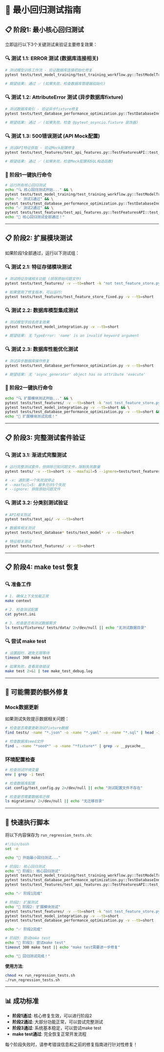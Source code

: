 # 🎯 最小回归测试指南

## 📋 **阶段1: 最小核心回归测试**

立即运行以下3个关键测试来验证主要修复效果：

### 🔍 **测试 1.1: ERROR 测试 (数据库连接相关)**
```bash
# 测试模型训练工作流 - 验证数据库连接初始化修复
pytest tests/test_model_training/test_training_workflow.py::TestModelTrainingWorkflow::test_model_training_workflow -v --tb=short

# 期望结果: 通过 ✅ (如果失败，检查数据库管理器初始化)
```

### 🔍 **测试 1.2: AttributeError 测试 (异步数据库fixture)**
```bash
# 测试数据库索引 - 验证异步fixture修复
pytest tests/test_database_performance_optimization.py::TestDatabaseIndexes::test_index_existence -v --tb=short

# 期望结果: 通过 ✅ (如果失败，检查 @pytest_asyncio.fixture 装饰器)
```

### 🔍 **测试 1.3: 500错误测试 (API Mock配置)**
```bash
# 测试API特征获取 - 验证Mock配置修复
pytest tests/test_features/test_api_features.py::TestFeaturesAPI::test_get_match_features_success -v --tb=short

# 期望结果: 通过 ✅ (如果失败，检查Mock配置和SQL构造函数)
```

### 🚦 **阶段1一键执行命令**
```bash
# 运行所有核心回归测试
echo "🔍 核心回归测试开始..." && \
pytest tests/test_model_training/test_training_workflow.py::TestModelTrainingWorkflow::test_model_training_workflow -v --tb=short && \
echo "✅ 测试1通过" && \
pytest tests/test_database_performance_optimization.py::TestDatabaseIndexes::test_index_existence -v --tb=short && \
echo "✅ 测试2通过" && \
pytest tests/test_features/test_api_features.py::TestFeaturesAPI::test_get_match_features_success -v --tb=short && \
echo "🎉 核心回归测试全部通过！"
```

---

## 📋 **阶段2: 扩展模块测试**

如果阶段1全部通过，运行以下测试组：

### 🔍 **测试 2.1: 特征存储模块测试**
```bash
# 测试特征存储相关功能 (排除原始问题文件)
pytest tests/test_features/ -v --tb=short -k "not test_feature_store.py"

# 如果使用了修复版本，可以运行:
pytest tests/test_features/test_feature_store_fixed.py -v --tb=short
```

### 🔍 **测试 2.2: 数据库模型集成测试**
```bash
# 测试模型字段名修复效果
pytest tests/test_model_integration.py -v --tb=short

# 期望结果: 无 TypeError: 'name' is an invalid keyword argument
```

### 🔍 **测试 2.3: 数据库性能优化测试**
```bash
# 测试异步数据库操作修复
pytest tests/test_database_performance_optimization.py -v --tb=short

# 期望结果: 无 'async_generator' object has no attribute 'execute'
```

### 🚦 **阶段2一键执行命令**
```bash
echo "🔍 扩展模块测试开始..." && \
pytest tests/test_features/ -v --tb=short -k "not test_feature_store.py" && \
pytest tests/test_model_integration.py -v --tb=short && \
pytest tests/test_database_performance_optimization.py -v --tb=short && \
echo "🎉 扩展模块测试完成！"
```

---

## 📋 **阶段3: 完整测试套件验证**

### 🔍 **测试 3.1: 渐进式完整测试**
```bash
# 运行完整测试套件，但排除已知问题文件，限制失败数量
pytest tests/ -v --tb=short -x --maxfail=5 --ignore=tests/test_features/test_feature_store.py

# -x: 遇到第一个失败就停止
# --maxfail=5: 最多允许5个失败
# --ignore: 排除原始问题文件
```

### 🔍 **测试 3.2: 分类别测试验证**
```bash
# API相关测试
pytest tests/test_api/ -v --tb=short

# 数据库相关测试
pytest tests/test_database* tests/test_model* -v --tb=short

# 特征相关测试
pytest tests/test_features/ -v --tb=short
```

---

## 📋 **阶段4: make test 恢复**

### 🔍 **准备工作**
```bash
# 1. 确保上下文加载正常
make context

# 2. 检查测试配置
cat pytest.ini

# 3. 检查是否有测试数据需求
ls tests/fixtures/ tests/data/ 2>/dev/null || echo "无测试数据目录"
```

### 🔍 **尝试 make test**
```bash
# 设置超时，避免无限等待
timeout 300 make test

# 如果失败，查看具体错误
make test 2>&1 | tee make_test_debug.log
```

---

## 🔧 **可能需要的额外修复**

### **Mock数据更新**
如果测试失败提示数据相关问题：
```bash
# 检查是否需要更新测试fixture数据
find tests/ -name "*.json" -o -name "*.yaml" -o -name "*.sql" | head -10

# 检查数据库seed文件
find . -name "*seed*" -o -name "*fixture*" | grep -v __pycache__
```

### **环境配置检查**
```bash
# 检查测试环境变量
env | grep -i test

# 检查数据库配置
cat config/test_config.py 2>/dev/null || echo "测试配置文件不存在"

# 检查是否需要数据库迁移
ls migrations/ 2>/dev/null || echo "无迁移目录"
```

---

## 🚀 **快速执行脚本**

将以下内容保存为 `run_regression_tests.sh`:

```bash
#!/bin/bash
set -e

echo "🚀 开始最小回归测试..."

# 阶段1: 核心回归测试
echo "📍 阶段1: 核心回归测试"
pytest tests/test_model_training/test_training_workflow.py::TestModelTrainingWorkflow::test_model_training_workflow -v --tb=short
pytest tests/test_database_performance_optimization.py::TestDatabaseIndexes::test_index_existence -v --tb=short
pytest tests/test_features/test_api_features.py::TestFeaturesAPI::test_get_match_features_success -v --tb=short

echo "✅ 阶段1完成"

# 阶段2: 扩展测试
echo "📍 阶段2: 扩展模块测试"
pytest tests/test_features/ -v --tb=short -k "not test_feature_store.py"
pytest tests/test_model_integration.py -v --tb=short
pytest tests/test_database_performance_optimization.py -v --tb=short

echo "✅ 阶段2完成"

# 阶段3: 尝试make test
echo "📍 阶段3: 尝试make test"
timeout 300 make test || echo "make test需要进一步修复"

echo "🎉 回归测试完成！"
```

**使用方法**:
```bash
chmod +x run_regression_tests.sh
./run_regression_tests.sh
```

---

## 📊 **成功标准**

- **阶段1通过**: 核心修复生效，可以进行阶段2
- **阶段2通过**: 大部分功能正常，可以尝试完整测试
- **阶段3通过**: 系统基本稳定，可以尝试make test
- **make test通过**: 完全恢复正常开发流程

每个阶段失败时，请参考错误信息和之前的修复指南进行针对性修复！

